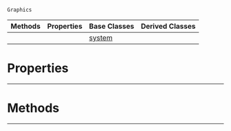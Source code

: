  `Graphics`

|Methods|Properties|Base Classes|Derived Classes|
|---|---|---|---|
| | |[system](https://github.com/ZilchEngine/ZilchDocs/blob/master/code_reference/class_reference/system.md)| |


 #  Properties


---  
 #  Methods


---  
 

 